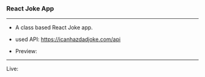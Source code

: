 ### React Joke App

---

- A class based React Joke app.

- used API: https://icanhazdadjoke.com/api

- Preview: 


---

Live: 